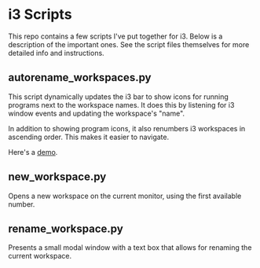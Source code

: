 
# i3 Scripts

This repo contains a few scripts I've put together for i3.
Below is a description of the important ones.
See the script files themselves for more detailed info and instructions.

## autorename_workspaces.py

This script dynamically updates the i3 bar to show icons for running programs next to the workspace names.
It does this by listening for i3 window events and updating the workspace's "name".

In addition to showing program icons, it also renumbers i3 workspaces in ascending order.
This makes it easier to navigate.

Here's a [demo](https://gfycat.com/AfraidAmusingCoyote).


## new_workspace.py

Opens a new workspace on the current monitor, using the first available number.

## rename_workspace.py

Presents a small modal window with a text box that allows for renaming the current workspace.
